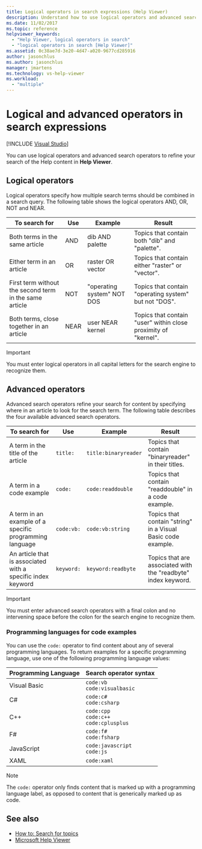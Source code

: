```yaml
---
title: Logical operators in search expressions (Help Viewer)
description: Understand how to use logical operators and advanced search operators to refine search expressions in Microsoft Help Viewer.
ms.date: 11/02/2017
ms.topic: reference
helpviewer_keywords:
  - "Help Viewer, logical operators in search"
  - "logical operators in search [Help Viewer]"
ms.assetid: 0c38ae7d-3e20-4d47-a020-9677cd285916
author: jasonchlus
ms.author: jasonchlus
manager: jmartens
ms.technology: vs-help-viewer
ms.workload:
  - "multiple"
---
```

# Logical and advanced operators in search expressions

 [!INCLUDE [Visual Studio](~/includes/applies-to-version/vs-windows-only.md)]

You can use logical operators and advanced search operators to refine your search of the Help content in **Help Viewer**.

## Logical operators

Logical operators specify how multiple search terms should be combined in a search query. The following table shows the logical operators AND, OR, NOT and NEAR.

|To search for|Use|Example|Result|
|-------------------|---------|-------------|------------|
|Both terms in the same article|AND|dib AND palette|Topics that contain both "dib" and "palette".|
|Either term in an article|OR|raster OR vector|Topics that contain either "raster" or "vector".|
|First term without the second term in the same article|NOT|"operating system" NOT DOS|Topics that contain "operating system" but not "DOS".|
|Both terms, close together in an article|NEAR|user NEAR kernel|Topics that contain "user" within close proximity of "kernel".|

> [!IMPORTANT]
> You must enter logical operators in all capital letters for the search engine to recognize them.

## Advanced operators

Advanced search operators refine your search for content by specifying where in an article to look for the search term. The following table describes the four available advanced search operators.

|To search for|Use|Example|Result|
|-------------------|---------|-------------|------------|
|A term in the title of the article|`title:`|`title:binaryreader`|Topics that contain "binaryreader" in their titles.|
|A term in a code example|`code:`|`code:readdouble`|Topics that contain "readdouble" in a code example.|
|A term in an example of a specific programming language|`code:vb:`|`code:vb:string`|Topics that contain "string" in a Visual Basic code example.|
|An article that is associated with a specific index keyword|`keyword:`|`keyword:readbyte`|Topics that are associated with the "readbyte" index keyword.|

> [!IMPORTANT]
> You must enter advanced search operators with a final colon and no intervening space before the colon for the search engine to recognize them.

### Programming languages for code examples

You can use the `code:` operator to find content about any of several programming languages. To return examples for a specific programming language, use one of the following programming language values:

|Programming Language|Search operator syntax|
| - |---------|
|Visual Basic|`code:vb`<br/>`code:visualbasic`|
|C#|`code:c#`<br/>`code:csharp`|
|C++|`code:cpp`<br/>`code:c++`<br/>`code:cplusplus`|
|F#|`code:f#`<br/>`code:fsharp`|
|JavaScript|`code:javascript`<br/>`code:js`|
|XAML|`code:xaml`|

> [!NOTE]
> The `code:` operator only finds content that is marked up with a programming language label, as opposed to content that is generically marked up as code.

## See also

- [How to: Search for topics](../help-viewer/find-topics.md)
- [Microsoft Help Viewer](../help-viewer/overview.md)
